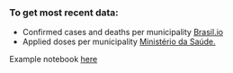 ### To get most recent data:
- Confirmed cases and deaths per municipality [Brasil.io](https://brasil.io/dataset/covid19/caso/)
- Applied doses per municipality [Ministério da Saúde.](https://qsprod.saude.gov.br/extensions/DEMAS_C19Vacina/DEMAS_C19Vacina.html)

Example notebook [here](https://github.com/milesfreeman/cvt-brasil/blob/main/Vaccination_2021_JUNE/Vaccination.ipynb)
